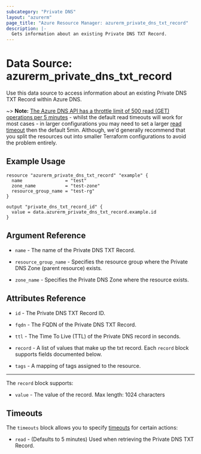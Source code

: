 ```yaml
---
subcategory: "Private DNS"
layout: "azurerm"
page_title: "Azure Resource Manager: azurerm_private_dns_txt_record"
description: |-
  Gets information about an existing Private DNS TXT Record.
---
```


# Data Source: azurerm_private_dns_txt_record

Use this data source to access information about an existing Private DNS TXT Record within Azure DNS.

~> **Note:** [The Azure DNS API has a throttle limit of 500 read (GET) operations per 5 minutes](https://docs.microsoft.com/azure/azure-resource-manager/management/request-limits-and-throttling#network-throttling) - whilst the default read timeouts will work for most cases - in larger configurations you may need to set a larger [read timeout](https://www.terraform.io/language/resources/syntax#operation-timeouts) then the default 5min. Although, we'd generally recommend that you split the resources out into smaller Terraform configurations to avoid the problem entirely.

## Example Usage

```hcl
resource "azurerm_private_dns_txt_record" "example" {
  name                = "test"
  zone_name           = "test-zone"
  resource_group_name = "test-rg"
}

output "private_dns_txt_record_id" {
  value = data.azurerm_private_dns_txt_record.example.id
}
```

## Argument Reference

* `name` - The name of the Private DNS TXT Record.

* `resource_group_name` - Specifies the resource group where the Private DNS Zone (parent resource) exists.

* `zone_name` - Specifies the Private DNS Zone where the resource exists.

## Attributes Reference

* `id` - The Private DNS TXT Record ID.

* `fqdn` - The FQDN of the Private DNS TXT Record.

* `ttl` - The Time To Live (TTL) of the Private DNS record in seconds.

* `record` - A list of values that make up the txt record. Each `record` block supports fields documented below.

* `tags` - A mapping of tags assigned to the resource.

---

The `record` block supports:

* `value` - The value of the record. Max length: 1024 characters

## Timeouts

The `timeouts` block allows you to specify [timeouts](https://www.terraform.io/language/resources/syntax#operation-timeouts) for certain actions:

* `read` - (Defaults to 5 minutes) Used when retrieving the Private DNS TXT Record.
